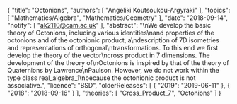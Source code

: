 {
    "title": "Octonions",
    "authors": [
        "Angeliki Koutsoukou-Argyraki"
    ],
    "topics": [
        "Mathematics/Algebra",
        "Mathematics/Geometry"
    ],
    "date": "2018-09-14",
    "notify": [
        "ak2110@cam.ac.uk"
    ],
    "abstract": "\nWe develop the basic theory of Octonions, including various identities\nand properties of the octonions and of the octonionic product, a\ndescription of 7D isometries and representations of orthogonal\ntransformations. To this end we first develop the theory of the vector\ncross product in 7 dimensions. The development of the theory of\nOctonions is inspired by that of the theory of Quaternions by Lawrence\nPaulson. However, we do not work within the type class real_algebra_1\nbecause the octonionic product is not associative.",
    "licence": "BSD",
    "olderReleases": [
        {
            "2019": "2019-06-11"
        },
        {
            "2018": "2018-09-16"
        }
    ],
    "theories": [
        "Cross_Product_7",
        "Octonions"
    ]
}